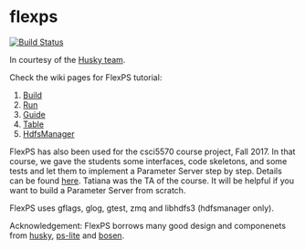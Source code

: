 # flexps

[![Build Status](https://travis-ci.com/Yuzhen11/flexps.svg?token=q177tztPAL6tTAyRzSkG&branch=master)](https://travis-ci.com/Yuzhen11/flexps)

In courtesy of the [Husky team](https://github.com/husky-team/). 

Check the wiki pages for FlexPS tutorial:

1. [Build](https://github.com/Yuzhen11/flexps/wiki/Build)
2. [Run](https://github.com/Yuzhen11/flexps/wiki/Run)
3. [Guide](https://github.com/Yuzhen11/flexps/wiki/Flexps-Programming-Guide)
4. [Table](https://github.com/Yuzhen11/flexps/wiki/Table)
5. [HdfsManager](https://github.com/Yuzhen11/flexps/wiki/HdfsManager)

FlexPS has also been used for the csci5570 course project, Fall 2017. In that course, we gave the students some interfaces, code skeletons, and some tests and let them to implement a Parameter Server step by step. Details can be found [here](https://github.com/TatianaJin/csci5570). Tatiana was the TA of the course. It will be helpful if you want to build a Parameter Server from scratch.  

FlexPS uses gflags, glog, gtest, zmq and libhdfs3 (hdfsmanager only).

Acknowledgement: FlexPS borrows many good design and componenets from [husky](https://github.com/husky-team/husky), [ps-lite](https://github.com/dmlc/ps-lite) and [bosen](https://github.com/sailing-pmls/bosen/).
